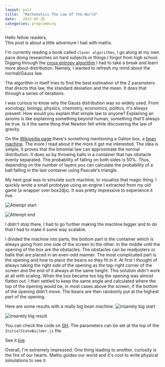 ```yaml
---
layout: post
title:  "Mathematics The Law Of the World"
date:   2015-05-26
categories: programming
---
```



Hello fellow readers,  
This post is about a little adventure I had with maths.



I'm currently reading a book called `clever algorithms`, I go along at my own
pace doing researches on hard subjects or things I forgot from high school.
Digging through the [cross entropy algorithm](http://www.cleveralgorithms.com/nature-inspired/probabilistic/cross_entropy.html)
I had to take a break and learn more about distribution.
Namely, I wanted to refresh my mind about the normal/Gauss law.


The algorithm in itself tries to find the best estimation of the 2 parameters
that directs this law, the standard deviation and the mean. It does that through
a series of iterations.


I was curious to know why the Gauss distribution was so widely used.
From sociology, biology, physics, chemistry, economics, politics, it's always
present.
How would you explain that simple law to anyone? 
Explaining an axioms is like explaining something beyond human, something that'll
always be true.
Is it the same thing that Newton felt while discovering the law of gravity.


On the [Wikipedia page](https://en.wikipedia.org/wiki/Normal_distribution) there's
something mentioning a Galton box, a [bean machine](https://en.m.wikipedia.org/wiki/Bean_machine). The more I read about it the
more it got me interested. The idea is simple, it proves that the binomial law
can approximate the normal distribution. It does so by throwing balls in a
container that has obstacle evenly separated. The probability of falling on both
sides is 50%. Thus, depending on the number of layers you can calculate the probability of a ball falling in the last container using Pascale's triangle.


My next goal was to simulate such machine, to visualize that magic thing.
I quickly wrote a small prototype using an engine I extracted from my old game
(a wrapper over box2djs). It was pretty impressive to experience it live.


![Attempt start](http://pub.iotek.org/p/c0YGkoX.png)


![Attempt end](http://pub.iotek.org/p/1KlMPXO.png)


I didn't stop there, I had to go further making the machine bigger and to do
that I had to make it some way scalable.


I divided the machine into parts, the bottom part is the container which is
always going from one side of the screen to the other.
In the middle until the opening of the box are the obstacles. The obstacles can
be readjusters or balls that are placed in an even-odd manner.
The most complicated part is the opening and how to place the beans so they fit
in it.
At first I thought of always taking the right side of the opening as the top-right
corner of the screen and the end of it always at the same height. This solution
didn't work at all with scaling. When the box became too big the opening was
almost flatten out. I then settled to keep the same angle and calculated where
the top of the opening would be, in most cases above the screen, if the bottom of the opening didn't move.
The beans are then randomly put at the highest part of the opening.


Here are some results with a really big bean machine.
![insanely big start](http://pub.iotek.org/p/RLs5fsc.png)


![insanely big result](http://pub.iotek.org/p/aun8zff.png)


You can check the code on [GH](https://github.com/venam/bean-machine).
The parameters can be set at the top of the `InitialStateBuilder.js` file.


See it [live](http://venam.nixers.net/bean_machine)



Overall, I'm extremely impressed. One thing leading to another, curiosity is the
fire of our hearts. Maths guides our world and it's cool to write
physical simulations to see it.

